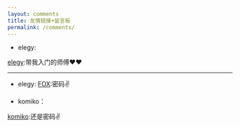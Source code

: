 ```yaml
---
layout: comments
title: 友情链接+留言板
permalink: /comments/
---
```




- elegy:

[elegy](https://yuan0x1elegy.love/):带我入门的师傅♥♥



-------



- elegy:
[FOX](https://rockfox0.github.io/):密码✌

- komiko：

[komiko](https://notion-next-yeye.vercel.app/):还是密码✌

